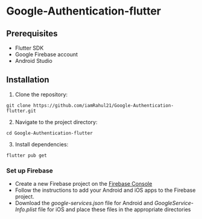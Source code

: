 # Google-Authentication-flutter

## Prerequisites
- Flutter SDK
- Google Firebase account
- Android Studio

## Installation
1. Clone the repository:
```terminal
git clone https://github.com/iamRahul21/Google-Authentication-flutter.git
````
2. Navigate to the project directory:
```terminal
cd Google-Authentication-flutter
````
3. Install dependencies:
```terminal
flutter pub get
````

### Set up Firebase
- Create a new Firebase project on the [Firebase Console](https://console.firebase.google.com/)
- Follow the instructions to add your Android and iOS apps to the Firebase project.
- Download the *google-services.json* file for Android and *GoogleService-Info.plist* file for iOS and place these files in the appropriate directories
